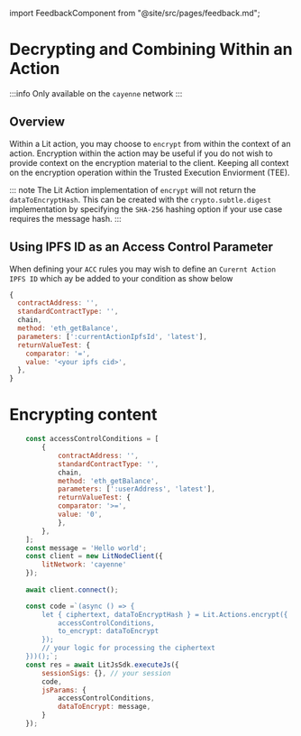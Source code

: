 import FeedbackComponent from "@site/src/pages/feedback.md";

# Decrypting and Combining Within an Action

:::info
    Only available on the `cayenne` network
:::

## Overview

Within a Lit action, you may choose to `encrypt` from within the context of an action. Encryption within the action may be useful if you do not wish to provide context on the encryption material to the client. Keeping all context on the encryption operation within the Trusted Execution Enviorment (TEE).

::: note
The Lit Action implementation of `encrypt` will not return the `dataToEncryptHash`. This can be created with the `crypto.subtle.digest` implementation by specifying the `SHA-256` hashing option if your use case requires the message hash.
:::

## Using IPFS ID as an Access Control Parameter
When defining your `ACC` rules you may wish to define an `Curernt Action IPFS ID` which ay be added to your condition as show below

```js
{
  contractAddress: '',
  standardContractType: '',
  chain,
  method: 'eth_getBalance',
  parameters: [':currentActionIpfsId', 'latest'],
  returnValueTest: {
    comparator: '=',
    value: '<your ipfs cid>',
  },
}
```


# Encrypting content

```js
    const accessControlConditions = [
        {
            contractAddress: '',
            standardContractType: '',
            chain,
            method: 'eth_getBalance',
            parameters: [':userAddress', 'latest'],
            returnValueTest: {
            comparator: '>=',
            value: '0',
            },
        },
    ];
    const message = 'Hello world';
    const client = new LitNodeClient({
        litNetwork: 'cayenne'
    });
    
    await client.connect();

    const code =`(async () => {
        let { ciphertext, dataToEncryptHash } = Lit.Actions.encrypt({
            accessControlConditions,
            to_encrypt: dataToEncrypt
        });
        // your logic for processing the ciphertext
    }))();`;
    const res = await LitJsSdk.executeJs({
        sessionSigs: {}, // your session
        code,
        jsParams: {
            accessControlConditions,
            dataToEncrypt: message,
        }
    });
```
